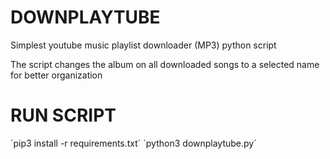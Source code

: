 # DOWNPLAYTUBE
Simplest youtube music playlist downloader (MP3) python script

The script changes the album on all downloaded songs to a selected name for better organization

# RUN SCRIPT
´pip3 install -r requirements.txt´
´python3 downplaytube.py´
